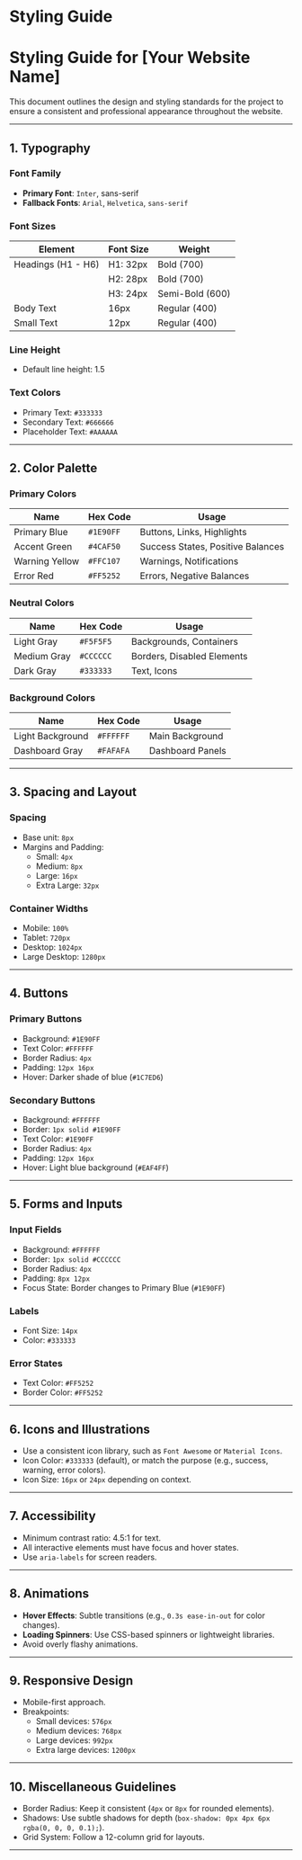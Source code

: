 # Styling Guide

# Styling Guide for [Your Website Name]

This document outlines the design and styling standards for the project to ensure a consistent and professional appearance throughout the website.

---

## **1. Typography**
### **Font Family**
- **Primary Font**: `Inter`, sans-serif
- **Fallback Fonts**: `Arial`, `Helvetica`, `sans-serif`

### **Font Sizes**
| Element                | Font Size   | Weight      |
|------------------------|-------------|-------------|
| Headings (H1 - H6)     | H1: 32px    | Bold (700)  |
|                        | H2: 28px    | Bold (700)  |
|                        | H3: 24px    | Semi-Bold (600) |
| Body Text              | 16px        | Regular (400) |
| Small Text             | 12px        | Regular (400) |

### **Line Height**
- Default line height: 1.5

### **Text Colors**
- Primary Text: `#333333`
- Secondary Text: `#666666`
- Placeholder Text: `#AAAAAA`

---

## **2. Color Palette**

### **Primary Colors**
| Name            | Hex Code   | Usage                       |
|-----------------|------------|-----------------------------|
| Primary Blue    | `#1E90FF`  | Buttons, Links, Highlights  |
| Accent Green    | `#4CAF50`  | Success States, Positive Balances |
| Warning Yellow  | `#FFC107`  | Warnings, Notifications     |
| Error Red       | `#FF5252`  | Errors, Negative Balances   |

### **Neutral Colors**
| Name            | Hex Code   | Usage                       |
|-----------------|------------|-----------------------------|
| Light Gray      | `#F5F5F5`  | Backgrounds, Containers     |
| Medium Gray     | `#CCCCCC`  | Borders, Disabled Elements  |
| Dark Gray       | `#333333`  | Text, Icons                 |

### **Background Colors**
| Name            | Hex Code   | Usage                       |
|-----------------|------------|-----------------------------|
| Light Background| `#FFFFFF`  | Main Background             |
| Dashboard Gray  | `#FAFAFA`  | Dashboard Panels            |

---

## **3. Spacing and Layout**
### **Spacing**
- Base unit: `8px`
- Margins and Padding:
  - Small: `4px`
  - Medium: `8px`
  - Large: `16px`
  - Extra Large: `32px`

### **Container Widths**
- Mobile: `100%`
- Tablet: `720px`
- Desktop: `1024px`
- Large Desktop: `1280px`

---

## **4. Buttons**
### **Primary Buttons**
- Background: `#1E90FF`
- Text Color: `#FFFFFF`
- Border Radius: `4px`
- Padding: `12px 16px`
- Hover: Darker shade of blue (`#1C7ED6`)

### **Secondary Buttons**
- Background: `#FFFFFF`
- Border: `1px solid #1E90FF`
- Text Color: `#1E90FF`
- Border Radius: `4px`
- Padding: `12px 16px`
- Hover: Light blue background (`#EAF4FF`)

---

## **5. Forms and Inputs**
### **Input Fields**
- Background: `#FFFFFF`
- Border: `1px solid #CCCCCC`
- Border Radius: `4px`
- Padding: `8px 12px`
- Focus State: Border changes to Primary Blue (`#1E90FF`)

### **Labels**
- Font Size: `14px`
- Color: `#333333`

### **Error States**
- Text Color: `#FF5252`
- Border Color: `#FF5252`

---

## **6. Icons and Illustrations**
- Use a consistent icon library, such as `Font Awesome` or `Material Icons`.
- Icon Color: `#333333` (default), or match the purpose (e.g., success, warning, error colors).
- Icon Size: `16px` or `24px` depending on context.

---

## **7. Accessibility**
- Minimum contrast ratio: 4.5:1 for text.
- All interactive elements must have focus and hover states.
- Use `aria-labels` for screen readers.

---

## **8. Animations**
- **Hover Effects**: Subtle transitions (e.g., `0.3s ease-in-out` for color changes).
- **Loading Spinners**: Use CSS-based spinners or lightweight libraries.
- Avoid overly flashy animations.

---

## **9. Responsive Design**
- Mobile-first approach.
- Breakpoints:
  - Small devices: `576px`
  - Medium devices: `768px`
  - Large devices: `992px`
  - Extra large devices: `1200px`

---

## **10. Miscellaneous Guidelines**
- Border Radius: Keep it consistent (`4px` or `8px` for rounded elements).
- Shadows: Use subtle shadows for depth (`box-shadow: 0px 4px 6px rgba(0, 0, 0, 0.1);`).
- Grid System: Follow a 12-column grid for layouts.

---

